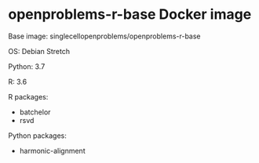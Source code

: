 # openproblems-r-base Docker image

Base image: singlecellopenproblems/openproblems-r-base

OS: Debian Stretch

Python: 3.7

R: 3.6

R packages:

* batchelor
* rsvd

Python packages:

* harmonic-alignment
